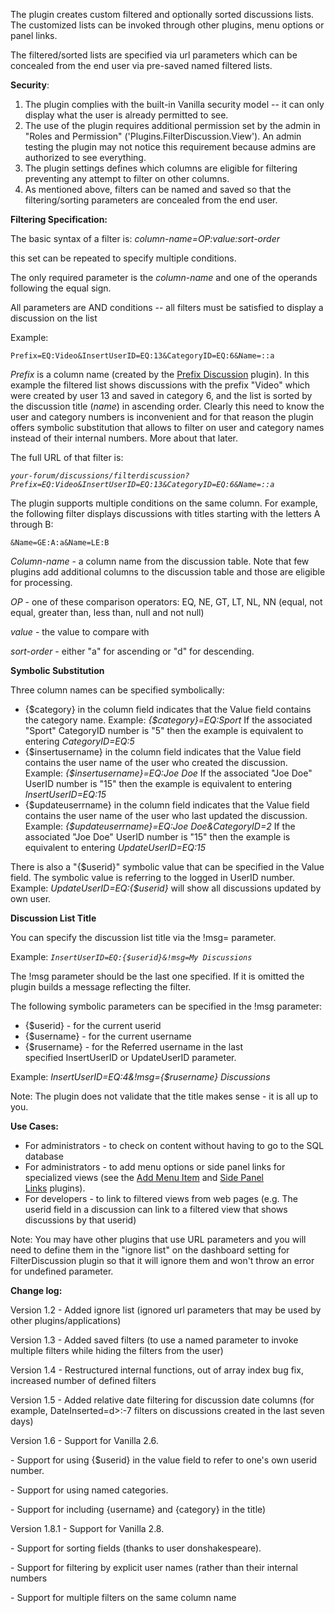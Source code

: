 <p>The plugin creates custom filtered and optionally sorted discussions lists. The customized lists can be invoked through other plugins, menu options or panel links.</p>
<p>The filtered/sorted lists are specified via url parameters which can be concealed from the end user via pre-saved named filtered lists. </p>
<p><strong>Security</strong>: </p>
<ol>
<li>The plugin complies with the built-in Vanilla security model -- it can only display what the user is already permitted to see.</li>
<li>The use of the plugin requires additional permission set by the admin in "Roles and Permission" ('Plugins.FilterDiscussion.View'). An admin testing the plugin may not notice this requirement because admins are authorized to see everything.</li>
<li>The plugin settings defines which columns are eligible for filtering preventing any attempt to filter on other columns.</li>
<li>As mentioned above, filters can be named and saved so that the filtering/sorting parameters are concealed from the end user.</li>
</ol>
<p><strong>Filtering Specification:</strong></p>
<p>The basic syntax of a filter is:&nbsp;<em>column-name=OP:value:sort-order</em> </p>
<p>this set can be repeated to specify multiple conditions.</p>
<p>The only required parameter is the <em>column</em>-<em>name </em>and one of the operands following the equal sign.</p>
<p>All parameters are AND conditions -- all filters must be satisfied to display a discussion on the list </p>
<p>Example: </p>
<p><code spellcheck="false">Prefix=EQ:Video&amp;InsertUserID=EQ:13&amp;CategoryID=EQ:6&amp;Name=::a </code></p>
<p><em>Prefix </em>is a column name (created by the&nbsp;<a href="https://open.vanillaforums.com/addon/prefixdiscussion-plugin" target="_blank" rel="noopener">Prefix Discussion</a>&nbsp;plugin).&nbsp;In this example the filtered list shows discussions with the prefix "Video" which were created by user 13 and saved in category 6, and the list is sorted by the discussion title (<em>name</em>) in ascending order. Clearly this need to know the user and category numbers is inconvenient and for that reason the plugin offers symbolic substitution that allows to filter on user and category names instead of their internal numbers.&nbsp;More about that later.</p>
<p>The full URL of that filter is:</p>
<p><code spellcheck="false"><em>your-forum/discussions/filterdiscussion?Prefix=EQ:Video&amp;InsertUserID=EQ:13&amp;CategoryID=EQ:6&amp;Name=::a</em></code></p>
<p>The plugin supports multiple conditions on the same column.&nbsp;For example, the following filter displays discussions with titles starting with the letters A through B:</p>
<p><code spellcheck="false">&amp;Name=GE:A:a&amp;Name=LE:B</code></p>
<p><em>Column-name</em> - a column name from the discussion table.&nbsp;Note that few plugins add additional columns to the discussion table and those are eligible for processing.</p>
<p><em>OP </em>- one of these comparison operators:&nbsp;EQ, NE, GT, LT, NL, NN (equal, not equal, greater than, less than, null and not null)</p>
<p><em>value </em>- the value to compare with</p>
<p><em>sort-order</em> - either "a" for ascending or "d" for descending.</p>
<p><strong>Symbolic Substitution</strong></p>
<p>Three column names can be specified symbolically:</p>
<ul>
<li>{$category} in the column field indicates that the Value field contains the category name. Example: <em>{$category}=EQ:Sport</em> If the associated "Sport" CategoryID number is "5" then the example is equivalent to entering <em>CategoryID=EQ:5</em></li>
<li>{$insertusername} in the column field indicates that the Value field contains the user name of the user who created the discussion. Example: <em>{$insertusername}=EQ:Joe Doe </em>If the associated "Joe Doe" UserID number is "15" then the example is equivalent to entering <em>InsertUserID=EQ:15</em> </li>
<li>{$updateuserrname} in the column field indicates that the Value field contains the user name of the user who last updated the discussion. Example: <em>{$updateuserrname}=EQ:Joe Doe&amp;CategoryID=2 </em> If the associated "Joe Doe" UserID number is "15" then the example is equivalent to entering <em>UpdateUserID=EQ:15 </em></li>
</ul>
<p>There is also a "{$userid}" symbolic value that can be specified in the Value field.&nbsp;The symbolic value is referring to the logged in UserID number. Example:&nbsp;<em>UpdateUserID=EQ:{$userid}</em> will show all discussions updated by own user.</p>
<p><strong>Discussion List Title</strong></p>
<p>You can specify the discussion list title via the !msg= parameter.</p>
<p>Example: <code spellcheck="false"><em>InsertUserID=EQ:{$userid}&amp;!msg=My Discussions</em></code></p>
<p>The !msg parameter should be the last one specified.&nbsp;If it is omitted the plugin builds a message reflecting the filter.</p>
<p>The following symbolic parameters can be specified in the !msg parameter:</p>
<ul>
<li>{$userid} - for the current userid&nbsp;</li>
<li>{$username} - for the current username</li>
<li>{$rusername} - for the Referred username in the last specified&nbsp;InsertUserID&nbsp;or&nbsp;UpdateUserID&nbsp;parameter.</li>
</ul>
<p>Example:&nbsp;<em>InsertUserID=EQ:4&amp;!msg={$rusername} Discussions</em></p>
<p>Note: The plugin does not validate that the title makes sense - it is all up to you. </p>
<p><strong>Use Cases:</strong></p>
<ul>
<li>For administrators - to check on content without having to go to the SQL database</li>
<li>For administrators - to add menu options or side panel links for specialized views (see the&nbsp;<a href="https://open.vanillaforums.com/addon/addmenuitem-plugin" target="_blank" rel="noopener">Add Menu Item</a>&nbsp;and&nbsp;<a href="https://open.vanillaforums.com/addon/sidepanellinks-plugin" target="_blank" rel="noopener">Side Panel Links</a>&nbsp;plugins).</li>
<li>For developers - to link to filtered views from web pages (e.g. The userid field in a discussion can link to a filtered view that shows discussions by that userid)&nbsp;</li>
</ul>
<p>Note: You may have other plugins that use URL parameters and you will need to define them in the "ignore list" on&nbsp;the dashboard setting for FilterDiscussion plugin so that it will ignore them and won't throw an error for undefined parameter.</p>
<p><strong>Change log:</strong></p>
<p>Version 1.2 - Added ignore list (ignored url parameters that may be used by other plugins/applications)</p>
<p>Version 1.3 - Added saved filters (to use a named parameter to invoke multiple filters while hiding the filters from the user)</p>
<p>Version 1.4 - Restructured internal functions, out of array index bug fix, increased number of defined filters</p>
<p>Version 1.5 - Added relative date filtering for discussion date columns (for example, DateInserted=d&gt;:-7 filters on discussions created in the last seven days)</p>
<p>Version 1.6 - Support for Vanilla 2.6.</p>
<p>- Support for using {$userid} in the value field to refer to one's own userid number.</p>
<p>- Support for using named categories.</p>
<p>- Support for including {username} and {category} in the title)</p>
<p>Version 1.8.1 - Support for Vanilla 2.8. </p>
<p> - Support for sorting fields (thanks to user donshakespeare).&nbsp;</p>
<p> - Support for filtering by explicit user names (rather than their internal numbers</p>
<p> - Support for multiple filters on the same column name</p>